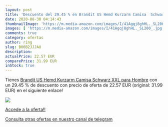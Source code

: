 ```yaml
---
layout: post
title: 'Descuento del 29.45 % en Brandit US Hemd Kurzarm Camisa  Schwarz '
date: 2020-08-30 04:14:43
thumbnailImage: 'https://m.media-amazon.com/images/I/41Agqj8ghHL._SL200_.jpg'
images: [ 'https://m.media-amazon.com/images/I/41Agqj8ghHL._SL200_.jpg' ]
comments: true
category: ofertas
author: ring
slug: B00B2JJJAU
description:
actualPrice: 22.57 EUR
comparePrice: 31.99 EUR
inStock: true
---
```


Tienes [Brandit US Hemd Kurzarm Camisa  Schwarz  XXL para Hombre](https://www.amazon.com/dp/B00B2JJJAU/?tag=redken08-20) con un 29.45 % de descuento con precio de oferta de 22.57 EUR (original: 31.99 EUR) en el siguiente enlace!

[![](https://m.media-amazon.com/images/I/41Agqj8ghHL._SL200_.jpg)](https://www.amazon.com/dp/B00B2JJJAU/?tag=redken08-20)

[Accede a la oferta!!](https://www.amazon.com/dp/B00B2JJJAU/?tag=redken08-20)

[Consulta otras ofertas en nuestro canal de telegram](https://t.me/s/ofertas25)
